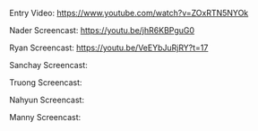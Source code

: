Entry Video: 
https://www.youtube.com/watch?v=ZOxRTN5NYOk

Nader Screencast:
https://youtu.be/jhR6KBPguG0

Ryan Screencast:
https://youtu.be/VeEYbJuRjRY?t=17

Sanchay Screencast:

Truong Screencast:

Nahyun Screencast:

Manny Screencast:

